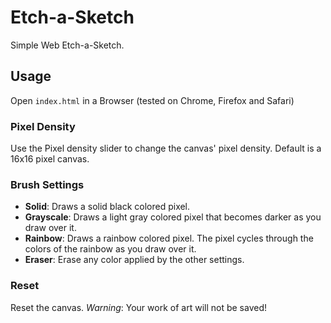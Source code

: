 # Etch-a-Sketch

Simple Web Etch-a-Sketch.

## Usage
Open `index.html` in a Browser (tested on Chrome, Firefox and Safari)
### Pixel Density
Use the Pixel density slider to change the canvas' pixel density. Default is a 16x16 pixel canvas.

### Brush Settings
- **Solid**: Draws a solid black colored pixel.
- **Grayscale**: Draws a light gray colored pixel that becomes darker as you draw over it.
- **Rainbow**: Draws a rainbow colored pixel. The pixel cycles through the colors of the rainbow as you draw over it.
- **Eraser**: Erase any color applied by the other settings.

### Reset
Reset the canvas. *Warning*: Your work of art will not be saved!